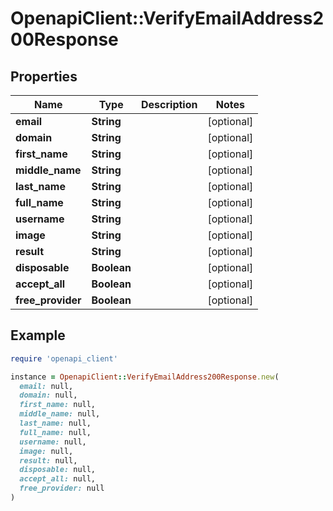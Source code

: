 # OpenapiClient::VerifyEmailAddress200Response

## Properties

| Name | Type | Description | Notes |
| ---- | ---- | ----------- | ----- |
| **email** | **String** |  | [optional] |
| **domain** | **String** |  | [optional] |
| **first_name** | **String** |  | [optional] |
| **middle_name** | **String** |  | [optional] |
| **last_name** | **String** |  | [optional] |
| **full_name** | **String** |  | [optional] |
| **username** | **String** |  | [optional] |
| **image** | **String** |  | [optional] |
| **result** | **String** |  | [optional] |
| **disposable** | **Boolean** |  | [optional] |
| **accept_all** | **Boolean** |  | [optional] |
| **free_provider** | **Boolean** |  | [optional] |

## Example

```ruby
require 'openapi_client'

instance = OpenapiClient::VerifyEmailAddress200Response.new(
  email: null,
  domain: null,
  first_name: null,
  middle_name: null,
  last_name: null,
  full_name: null,
  username: null,
  image: null,
  result: null,
  disposable: null,
  accept_all: null,
  free_provider: null
)
```

